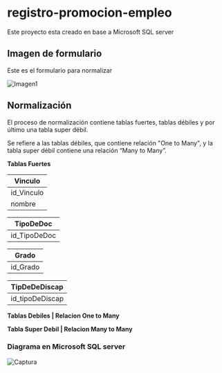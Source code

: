 
# registro-promocion-empleo
Este proyecto esta creado en base a Microsoft SQL server

## Imagen de formulario
Este es el formulario para normalizar

![Imagen1](https://user-images.githubusercontent.com/58866695/152699384-ae4dc0cc-1f00-47d2-85ca-d49d961244de.jpg)


## Normalización 
El proceso de normalización contiene tablas fuertes, tablas débiles y por último una tabla super débil.

Se refiere a las tablas débiles, que contiene relación "One to Many", y la tabla super débil contiene una relación “Many to Many”.


**Tablas Fuertes**

| Vinculo |                        
| ------ |                         
| id_Vinculo |   
| nombre |   

| TipoDeDoc |
| ------ |
| id_TipoDeDoc |

| Grado |
| ------ |
| id_Grado |

| TipDeDeDiscap | 
| ------ |
| id_tipoDeDiscap |


**Tablas Debiles | Relacion One to Many**






**Tabla Super Debil | Relacion Many to Many**






### Diagrama en Microsoft SQL server
![Captura](https://user-images.githubusercontent.com/58866695/152699247-f0ff7d30-829d-4285-a9f7-d4a925e715c0.PNG)
